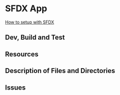 # SFDX  App

[How to setup with SFDX](Setup-with-DX.md)

## Dev, Build and Test


## Resources


## Description of Files and Directories


## Issues


